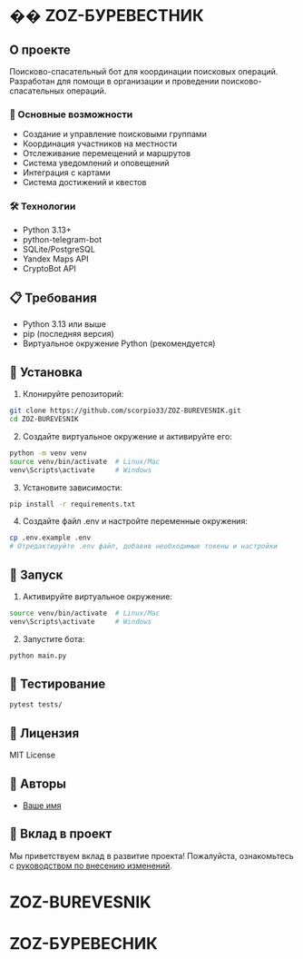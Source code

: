 # �� ZOZ-БУРЕВЕСТНИК

## О проекте
Поисково-спасательный бот для координации поисковых операций. Разработан для помощи в организации и проведении поисково-спасательных операций.

### 🚀 Основные возможности
- Создание и управление поисковыми группами
- Координация участников на местности
- Отслеживание перемещений и маршрутов
- Система уведомлений и оповещений
- Интеграция с картами
- Система достижений и квестов

### 🛠 Технологии
- Python 3.13+
- python-telegram-bot
- SQLite/PostgreSQL
- Yandex Maps API
- CryptoBot API

## 📋 Требования
- Python 3.13 или выше
- pip (последняя версия)
- Виртуальное окружение Python (рекомендуется)

## 🔧 Установка

1. Клонируйте репозиторий:
```bash
git clone https://github.com/scorpio33/ZOZ-BUREVESNIK.git
cd ZOZ-BUREVESNIK
```

2. Создайте виртуальное окружение и активируйте его:
```bash
python -m venv venv
source venv/bin/activate  # Linux/Mac
venv\Scripts\activate     # Windows
```

3. Установите зависимости:
```bash
pip install -r requirements.txt
```

4. Создайте файл .env и настройте переменные окружения:
```bash
cp .env.example .env
# Отредактируйте .env файл, добавив необходимые токены и настройки
```

## 🚀 Запуск

1. Активируйте виртуальное окружение:
```bash
source venv/bin/activate  # Linux/Mac
venv\Scripts\activate     # Windows
```

2. Запустите бота:
```bash
python main.py
```

## 🧪 Тестирование
```bash
pytest tests/
```

## 📝 Лицензия
MIT License

## 👥 Авторы
- [Ваше имя](https://github.com/scorpio33)

## 🤝 Вклад в проект
Мы приветствуем вклад в развитие проекта! Пожалуйста, ознакомьтесь с [руководством по внесению изменений](CONTRIBUTING.md).
# ZOZ-BUREVESNIK
# ZOZ-БУРЕВЕСНИК
